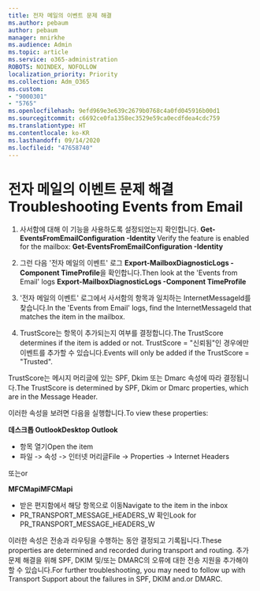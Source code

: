```yaml
---
title: 전자 메일의 이벤트 문제 해결
ms.author: pebaum
author: pebaum
manager: mnirkhe
ms.audience: Admin
ms.topic: article
ms.service: o365-administration
ROBOTS: NOINDEX, NOFOLLOW
localization_priority: Priority
ms.collection: Adm_O365
ms.custom:
- "9000301"
- "5765"
ms.openlocfilehash: 9efd969e3e639c2679b0768c4a0fd045916b00d1
ms.sourcegitcommit: c6692ce0fa1358ec3529e59ca0ecdfdea4cdc759
ms.translationtype: HT
ms.contentlocale: ko-KR
ms.lasthandoff: 09/14/2020
ms.locfileid: "47658740"
---
```

# <a name="troubleshooting-events-from-email"></a><span data-ttu-id="b89ea-102">전자 메일의 이벤트 문제 해결</span><span class="sxs-lookup"><span data-stu-id="b89ea-102">Troubleshooting Events from Email</span></span>

1. <span data-ttu-id="b89ea-103">사서함에 대해 이 기능을 사용하도록 설정되었는지 확인합니다. **Get-EventsFromEmailConfiguration -Identity <mailbox>**</span><span class="sxs-lookup"><span data-stu-id="b89ea-103">Verify the feature is enabled for the mailbox: **Get-EventsFromEmailConfiguration -Identity <mailbox>**</span></span>

2. <span data-ttu-id="b89ea-104">그런 다음 '전자 메일의 이벤트' 로그 **Export-MailboxDiagnosticLogs <mailbox> -Component TimeProfile**을 확인합니다.</span><span class="sxs-lookup"><span data-stu-id="b89ea-104">Then look at the 'Events from Email' logs **Export-MailboxDiagnosticLogs <mailbox> -Component TimeProfile**</span></span>

3. <span data-ttu-id="b89ea-105">'전자 메일의 이벤트' 로그에서 사서함의 항목과 일치하는 InternetMessageId를 찾습니다.</span><span class="sxs-lookup"><span data-stu-id="b89ea-105">In the 'Events from Email' logs, find the InternetMessageId that matches the item in the mailbox.</span></span>  

4. <span data-ttu-id="b89ea-106">TrustScore는 항목이 추가되는지 여부를 결정합니다.</span><span class="sxs-lookup"><span data-stu-id="b89ea-106">The TrustScore determines if the item is added or not.</span></span> <span data-ttu-id="b89ea-107">TrustScore = "신뢰됨"인 경우에만 이벤트를 추가할 수 있습니다.</span><span class="sxs-lookup"><span data-stu-id="b89ea-107">Events will only be added if the TrustScore = "Trusted".</span></span>

<span data-ttu-id="b89ea-108">TrustScore는 메시지 머리글에 있는 SPF, Dkim 또는 Dmarc 속성에 따라 결정됩니다.</span><span class="sxs-lookup"><span data-stu-id="b89ea-108">The TrustScore is determined by SPF, Dkim or Dmarc properties, which are in the Message Header.</span></span>

<span data-ttu-id="b89ea-109">이러한 속성을 보려면 다음을 실행합니다.</span><span class="sxs-lookup"><span data-stu-id="b89ea-109">To view these properties:</span></span>

<span data-ttu-id="b89ea-110">**데스크톱 Outlook**</span><span class="sxs-lookup"><span data-stu-id="b89ea-110">**Desktop Outlook**</span></span>

- <span data-ttu-id="b89ea-111">항목 열기</span><span class="sxs-lookup"><span data-stu-id="b89ea-111">Open the item</span></span>
- <span data-ttu-id="b89ea-112">파일 -> 속성 -> 인터넷 머리글</span><span class="sxs-lookup"><span data-stu-id="b89ea-112">File -> Properties -> Internet Headers</span></span>

<span data-ttu-id="b89ea-113">또는</span><span class="sxs-lookup"><span data-stu-id="b89ea-113">or</span></span>

<span data-ttu-id="b89ea-114">**MFCMapi**</span><span class="sxs-lookup"><span data-stu-id="b89ea-114">**MFCMapi**</span></span>

- <span data-ttu-id="b89ea-115">받은 편지함에서 해당 항목으로 이동</span><span class="sxs-lookup"><span data-stu-id="b89ea-115">Navigate to the item in the inbox</span></span>
- <span data-ttu-id="b89ea-116">PR_TRANSPORT_MESSAGE_HEADERS_W 확인</span><span class="sxs-lookup"><span data-stu-id="b89ea-116">Look for PR_TRANSPORT_MESSAGE_HEADERS_W</span></span>

<span data-ttu-id="b89ea-117">이러한 속성은 전송과 라우팅을 수행하는 동안 결정되고 기록됩니다.</span><span class="sxs-lookup"><span data-stu-id="b89ea-117">These properties are determined and recorded during transport and routing.</span></span> <span data-ttu-id="b89ea-118">추가 문제 해결을 위해 SPF, DKIM 및/또는 DMARC의 오류에 대한 전송 지원을 추가해야 할 수 있습니다.</span><span class="sxs-lookup"><span data-stu-id="b89ea-118">For further troubleshooting, you may need to follow up with Transport Support about the failures in  SPF, DKIM and.or DMARC.</span></span>